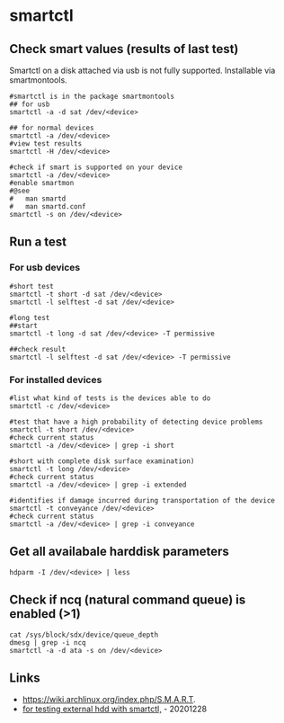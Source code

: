 # smartctl

## Check smart values (results of last test)

Smartctl on a disk attached via usb is not fully supported.
Installable via smartmontools.

```
#smartctl is in the package smartmontools
## for usb
smartctl -a -d sat /dev/<device>

## for normal devices
smartctl -a /dev/<device>
#view test results
smartctl -H /dev/<device>
```

```
#check if smart is supported on your device
smartctl -a /dev/<device>
#enable smartmon
#@see
#   man smartd
#   man smartd.conf
smartctl -s on /dev/<device>
```

## Run a test

### For usb devices

```
#short test
smartctl -t short -d sat /dev/<device>
smartctl -l selftest -d sat /dev/<device>

#long test
##start
smartctl -t long -d sat /dev/<device> -T permissive

##check result
smartctl -l selftest -d sat /dev/<device> -T permissive
```

### For installed devices

```
#list what kind of tests is the devices able to do
smartctl -c /dev/<device>

#test that have a high probability of detecting device problems
smartctl -t short /dev/<device>
#check current status
smartctl -a /dev/<device> | grep -i short

#short with complete disk surface examination)
smartctl -t long /dev/<device>
#check current status
smartctl -a /dev/<device> | grep -i extended

#identifies if damage incurred during transportation of the device
smartctl -t conveyance /dev/<device>
#check current status
smartctl -a /dev/<device> | grep -i conveyance
```

## Get all availabale harddisk parameters

```
hdparm -I /dev/<device> | less
```

## Check if ncq (natural command queue) is enabled (>1)

```
cat /sys/block/sdx/device/queue_depth
dmesg | grep -i ncq
smartctl -a -d ata -s on /dev/<device>
```

## Links

* https://wiki.archlinux.org/index.php/S.M.A.R.T.
* [for testing external hdd with smartctl,](https://gist.github.com/meinside/0538087cc60a2f0654bb) - 20201228

